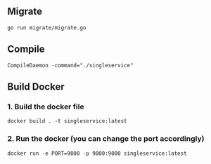 ## Migrate
```
go run migrate/migrate.go
```

## Compile
```
CompileDaemon -command="./singleservice"
```

## Build Docker
### 1. Build the docker file
```
docker build . -t singleservice:latest 
```

### 2. Run the docker (you can change the port accordingly)
```
docker run -e PORT=9000 -p 9000:9000 singleservice:latest
```
